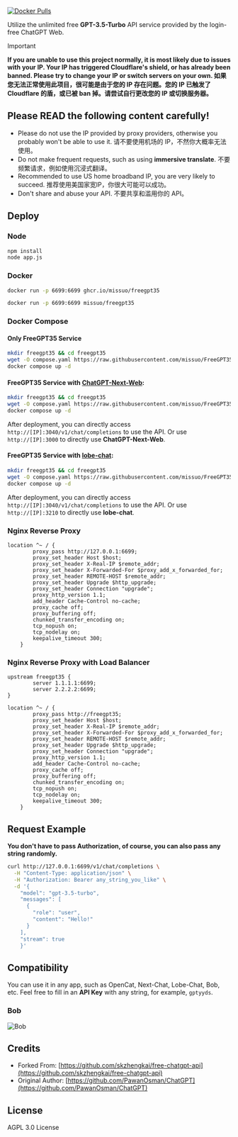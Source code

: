 [![Docker Pulls][1]](https://hub.docker.com/r/missuo/freegpt35)

[1]: https://img.shields.io/docker/pulls/missuo/freegpt35?logo=docker

Utilize the unlimited free **GPT-3.5-Turbo** API service provided by the login-free ChatGPT Web.


> [!IMPORTANT]  
> **If you are unable to use this project normally, it is most likely due to issues with your IP. Your IP has triggered Cloudflare's shield, or has already been banned. Please try to change your IP or switch servers on your own. 如果您无法正常使用此项目，很可能是由于您的 IP 存在问题。您的 IP 已触发了 Cloudflare 的盾，或已被 ban 掉。请尝试自行更改您的 IP 或切换服务器。**

## Please READ the following content carefully!
- Please do not use the IP provided by proxy providers, otherwise you probably won't be able to use it. 请不要使用机场的 IP，不然你大概率无法使用。
- Do not make frequent requests, such as using **immersive translate**. 不要频繁请求，例如使用沉浸式翻译。
- Recommended to use US home broadband IP, you are very likely to succeed. 推荐使用美国家宽IP，你很大可能可以成功。
- Don't share and abuse your API. 不要共享和滥用你的 API。

## Deploy
### Node

```bash
npm install
node app.js
```
### Docker

```bash
docker run -p 6699:6699 ghcr.io/missuo/freegpt35
```

```bash
docker run -p 6699:6699 missuo/freegpt35
```

### Docker Compose

#### Only FreeGPT35 Service

```bash
mkdir freegpt35 && cd freegpt35
wget -O compose.yaml https://raw.githubusercontent.com/missuo/FreeGPT35/main/compose.yaml
docker compose up -d
```

#### FreeGPT35 Service with [ChatGPT-Next-Web](https://github.com/ChatGPTNextWeb/ChatGPT-Next-Web):

```bash
mkdir freegpt35 && cd freegpt35
wget -O compose.yaml https://raw.githubusercontent.com/missuo/FreeGPT35/main/compose_with_next_chat.yaml
docker compose up -d
```

After deployment, you can directly access `http://[IP]:3040/v1/chat/completions` to use the API. Or use `http://[IP]:3000` to directly use **ChatGPT-Next-Web**.

#### FreeGPT35 Service with [lobe-chat](https://github.com/lobehub/lobe-chat):

```bash
mkdir freegpt35 && cd freegpt35
wget -O compose.yaml https://raw.githubusercontent.com/missuo/FreeGPT35/main/compose_with_lobe_chat.yaml
docker compose up -d
```

After deployment, you can directly access `http://[IP]:3040/v1/chat/completions` to use the API. Or use `http://[IP]:3210` to directly use **lobe-chat**.

### Nginx Reverse Proxy

```nginx
location ^~ / {
        proxy_pass http://127.0.0.1:6699; 
        proxy_set_header Host $host; 
        proxy_set_header X-Real-IP $remote_addr; 
        proxy_set_header X-Forwarded-For $proxy_add_x_forwarded_for; 
        proxy_set_header REMOTE-HOST $remote_addr; 
        proxy_set_header Upgrade $http_upgrade; 
        proxy_set_header Connection "upgrade"; 
        proxy_http_version 1.1; 
        add_header Cache-Control no-cache; 
        proxy_cache off;
        proxy_buffering off;
        chunked_transfer_encoding on;
        tcp_nopush on;
        tcp_nodelay on;
        keepalive_timeout 300;
    }
```

### Nginx Reverse Proxy with Load Balancer

```nginx
upstream freegpt35 {
        server 1.1.1.1:6699;
        server 2.2.2.2:6699;
}

location ^~ / {
        proxy_pass http://freegpt35; 
        proxy_set_header Host $host; 
        proxy_set_header X-Real-IP $remote_addr; 
        proxy_set_header X-Forwarded-For $proxy_add_x_forwarded_for; 
        proxy_set_header REMOTE-HOST $remote_addr; 
        proxy_set_header Upgrade $http_upgrade; 
        proxy_set_header Connection "upgrade"; 
        proxy_http_version 1.1; 
        add_header Cache-Control no-cache; 
        proxy_cache off;
        proxy_buffering off;
        chunked_transfer_encoding on;
        tcp_nopush on;
        tcp_nodelay on;
        keepalive_timeout 300;
    }
```

## Request Example

**You don't have to pass Authorization, of course, you can also pass any string randomly.**

```bash
curl http://127.0.0.1:6699/v1/chat/completions \
  -H "Content-Type: application/json" \
  -H "Authorization: Bearer any_string_you_like" \
  -d '{
    "model": "gpt-3.5-turbo",
    "messages": [
      {
        "role": "user",
        "content": "Hello!"
      }
    ],
    "stream": true
    }'
```

## Compatibility

You can use it in any app, such as OpenCat, Next-Chat, Lobe-Chat, Bob, etc. Feel free to fill in an **API Key** with any string, for example, `gptyyds`.

### Bob
![Bob](./img/bob.png)

## Credits
- Forked From: [https://github.com/skzhengkai/free-chatgpt-api](https://github.com/skzhengkai/free-chatgpt-api)
- Original Author: [https://github.com/PawanOsman/ChatGPT](https://github.com/PawanOsman/ChatGPT)

## License
AGPL 3.0 License
